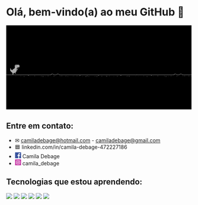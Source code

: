 # Olá, bem-vindo(a) ao meu GitHub 👋

![banner](https://github.com/CamilaDebagedeSouza/CamilaDebagedeSouza/blob/main/gif.gif)


## Entre em contato:
* ✉ camiladebage@hotmail.com - camiladebage@gmail.com
* 🟦  linkedin.com/in/camila-debage-472227186
* <img src="https://github.com/CamilaDebagedeSouza/CamilaDebagedeSouza/blob/main/facebook.png"/> Camila Debage
* <img src="https://github.com/CamilaDebagedeSouza/CamilaDebagedeSouza/blob/main/instagram.png"/> camila_debage




<!-- ## Entre em contato comigo: 
<img src="https://img.shields.io/badge/LinkedIn-0077B5?style=for-the-badge&logo=linkedin&logoColor=white"/>
<img src="https://img.shields.io/badge/Instagram-E4405F?style=for-the-badge&logo=instagram&logoColor=white"/>
<img src="https://img.shields.io/badge/Facebook-1877F2?style=for-the-badge&logo=facebook&logoColor=white"/>
<img src="https://img.shields.io/badge/Gmail-D14836?style=for-the-badge&logo=gmail&logoColor=white"/>
<img src="https://img.shields.io/badge/Microsoft_Outlook-0078D4?style=for-the-badge&logo=microsoft-outlook&logoColor=white"/>
<img src="https://img.shields.io/badge/Discord-7289DA?style=for-the-badge&logo=discord&logoColor=white"/> -->

## Tecnologias que estou aprendendo: 
<img src="https://img.shields.io/badge/Python-3776AB?style=for-the-badge&logoColor=white"/>
<img src="https://img.shields.io/badge/C%23-660066?style=for-the-badge&logoColor=white"/>
<img src="https://img.shields.io/badge/PHP-777BB4?style=for-the-badge&logoColor=white"/>
<img src="https://img.shields.io/badge/HTML-FF3300?style=for-the-badge&logoColor=white"/>
<img src="https://img.shields.io/badge/ASP.NET-2D2AE3?style=for-the-badge&logo=aspnet&logoColor=white"/>
<img src="https://img.shields.io/badge/Java Script-FF9333?style=for-the-badge&logo=js&logoColor=white"/>









